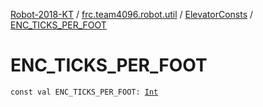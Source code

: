 [Robot-2018-KT](../../index.md) / [frc.team4096.robot.util](../index.md) / [ElevatorConsts](index.md) / [ENC_TICKS_PER_FOOT](./-e-n-c_-t-i-c-k-s_-p-e-r_-f-o-o-t.md)

# ENC_TICKS_PER_FOOT

`const val ENC_TICKS_PER_FOOT: `[`Int`](https://kotlinlang.org/api/latest/jvm/stdlib/kotlin/-int/index.html)